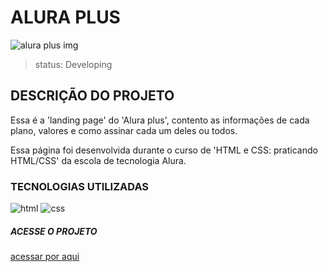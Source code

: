 <h1>ALURA PLUS</h1>

![alura plus img](https://user-images.githubusercontent.com/113468784/189999119-323006bc-2cd6-4734-a5f4-2d0929c6911c.png)

> status: Developing 

<h2>DESCRIÇÃO DO PROJETO</h2>
<p>Essa é a 'landing page' do 'Alura plus', contento as informações de cada plano, valores e como assinar cada um deles ou todos.

Essa página foi desenvolvida durante o curso de 'HTML e CSS: praticando HTML/CSS' da escola de tecnologia Alura.</p>

<h3><strong>TECNOLOGIAS UTILIZADAS</strong></h3>

![html](https://user-images.githubusercontent.com/113468784/189993305-270b0310-c2c5-4da3-a180-f07a0d537cab.svg)
![css](https://user-images.githubusercontent.com/113468784/189993320-a1ae3296-0856-4389-adc0-3a3023fc9931.svg)


<H5>ACESSE O PROJETO</H5>
<p><a href="https://tiago-camilo.github.io/alura-plus/" >acessar por aqui </a></p>


